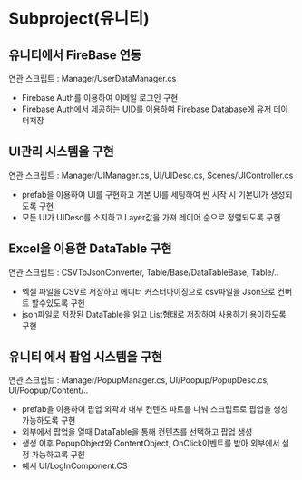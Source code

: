 Subproject(유니티)
==========

유니티에서 FireBase 연동
------------------------
연관 스크립트 : Manager/UserDataManager.cs
- Firebase Auth를 이용하여 이메일 로그인 구현
- Firebase Auth에서 제공하는 UID를 이용하여 Firebase Database에 유저 데이터저장

UI관리 시스템을 구현
------------------------------
연관 스크립트 : Manager/UIManager.cs, UI/UIDesc.cs, Scenes/UIController.cs
 - prefab을 이용하여 UI를 구현하고 기본 UI를 세팅하여 씬 시작 시 기본UI가 생성되도록 구현
 - 모든 UI가 UIDesc를 소지하고 Layer값을 가져 레이어 순으로 정렬되도록 구현

Excel을 이용한 DataTable 구현
------------------------------
연관 스크립트 : CSVToJsonConverter, Table/Base/DataTableBase, Table/..
 - 엑셀 파일을 CSV로 저장하고 에디터 커스터마이징으로 csv파일을 Json으로 컨버트 할수있도록 구현
 - json파일로 저장된 DataTable을 읽고 List형태로 저장하여 사용하기 용이하도록 구현

유니티 에서 팝업 시스템을 구현
------------------------------
연관 스크립트 : Manager/PopupManager.cs, UI/Poopup/PopupDesc.cs, UI/Poopup/Content/..
 - prefab을 이용하여 팝업 외곽과 내부 컨텐츠 파트를 나눠 스크립트로 팝업을 생성 가능하도록 구현
 - 외부에서 팝업을 열때 DataTable을 통해 컨텐츠를 선택하고 팝업 생성
 - 생성 이후 PopupObject와 ContentObject, OnClick이벤트를 받아 외부에서 설정 가능하고록 구현
 - 예시 UI/LogInComponent.CS
